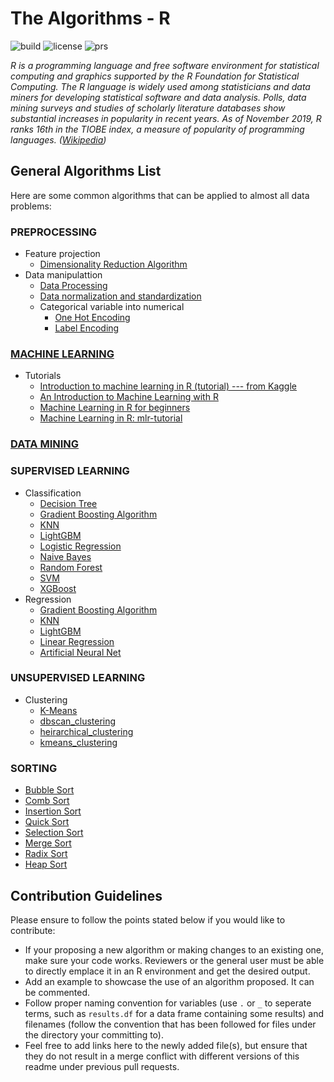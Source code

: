 # The Algorithms - R

![build](https://img.shields.io/badge/build-passing-brightgreen.svg)
![license](https://img.shields.io/badge/License-MIT-brightgreen.svg)
![prs](https://img.shields.io/badge/PRs-welcome-brightgreen.svg)

*R is a programming language and free software environment for statistical computing and graphics supported by the R Foundation for Statistical Computing. The R language is widely used among statisticians and data miners for developing statistical software and data analysis. Polls, data mining surveys and studies of scholarly literature databases show substantial increases in popularity in recent years. As of November 2019, R ranks 16th in the TIOBE index, a measure of popularity of programming languages. ([Wikipedia](https://en.wikipedia.org/wiki/R_(programming_language)))*

## General Algorithms List
Here are some common algorithms that can be applied to almost all data problems:

### PREPROCESSING
- Feature projection
    - [Dimensionality Reduction Algorithm](https://github.com/TheAlgorithms/R/blob/master/preprocessing/Dimensionality%20Reduction%20Algorithms.R)
- Data manipulattion
    - [Data Processing](https://github.com/TheAlgorithms/R/blob/master/preprocessing/data_processing.R)
    - [Data normalization and standardization](https://github.com/TheAlgorithms/R/blob/master/preprocessing/data_normalization_standardization.R)
    - Categorical variable into numerical
      - [One Hot Encoding](https://github.com/TheAlgorithms/R/blob/master/datamanipulation/OneHotEncode.R)
      - [Label Encoding](https://github.com/TheAlgorithms/R/blob/master/datamanipulation/LabelEncode.R)
      
### [MACHINE LEARNING](https://github.com/TheAlgorithms/R/tree/master/Machine-Learning)
- Tutorials
    - [Introduction to machine learning in R (tutorial) --- from Kaggle](https://www.kaggle.com/camnugent/introduction-to-machine-learning-in-r-tutorial)
    - [An Introduction to Machine Learning with R](https://lgatto.github.io/IntroMachineLearningWithR/)
    - [Machine Learning in R for beginners](https://www.datacamp.com/community/tutorials/machine-learning-in-r)
    - [Machine Learning in R: mlr-tutorial](https://www.notion.so/mlr-Tutorial-b71444fe979c4a8cafe91e10e7f81d79)

### [DATA MINING](https://github.com/TheAlgorithms/R/tree/master/Data-Mining)

### SUPERVISED LEARNING
  - Classification
    - [Decision Tree](https://github.com/TheAlgorithms/R/blob/master/classification/Decision%20Tree.R)
    - [Gradient Boosting Algorithm](https://github.com/TheAlgorithms/R/blob/master/classification/Gradient%20Boosting%20Algorithms.R)
    - [KNN](https://github.com/TheAlgorithms/R/blob/master/classification/KNN.R)
    - [LightGBM](https://github.com/TheAlgorithms/R/blob/master/classification/LightGBM.R)
    - [Logistic Regression](https://github.com/TheAlgorithms/R/blob/master/classification/Logistic%20Regression.R)
    - [Naive Bayes](https://github.com/TheAlgorithms/R/blob/master/classification/Naive%20Bayes.R)
    - [Random Forest](https://github.com/TheAlgorithms/R/blob/master/classification/Random%20Forest.R)
    - [SVM](https://github.com/TheAlgorithms/R/blob/master/classification/SVM.R)
    - [XGBoost](https://github.com/TheAlgorithms/R/blob/master/classification/xgboost.R)
  - Regression
    - [Gradient Boosting Algorithm](https://github.com/TheAlgorithms/R/blob/master/regression/Gradient%20Boosting%20Algorithms.R)
    - [KNN](https://github.com/TheAlgorithms/R/blob/master/regression/KNN.R)
    - [LightGBM](https://github.com/TheAlgorithms/R/blob/master/regression/LightGBM.R)
    - [Linear Regression](https://github.com/TheAlgorithms/R/blob/master/regression/Linear%20Regression.R)
    - [Artificial Neural Net](https://github.com/TheAlgorithms/R/blob/master/regression/ANN.R)
    
### UNSUPERVISED LEARNING
  - Clustering
    - [K-Means](https://github.com/TheAlgorithms/R/blob/master/clustering/K-Means.R)
    - [dbscan_clustering](https://github.com/TheAlgorithms/R/blob/master/clustering/dbscan_clustering.r)
    - [heirarchical_clustering](https://github.com/TheAlgorithms/R/blob/master/clustering/heirarchical_clustering.r)
    - [kmeans_clustering](https://github.com/TheAlgorithms/R/blob/master/clustering/kmeans_clustering.r)

### SORTING
  - [Bubble Sort](https://github.com/TheAlgorithms/R/blob/master/sorting/Bubble%20sort.R)
  - [Comb Sort](https://github.com/TheAlgorithms/R/blob/master/sorting/Comb%20sort.R)
  - [Insertion Sort](https://github.com/TheAlgorithms/R/blob/master/sorting/Insertion%20sort.R)
  - [Quick Sort](https://github.com/TheAlgorithms/R/blob/master/sorting/Quick%20sort.R)  
  - [Selection Sort](https://github.com/TheAlgorithms/R/blob/master/sorting/Selection%20sort.R)
  - [Merge Sort](https://github.com/TheAlgorithms/R/blob/master/sorting/Merge%20sort.R)
  - [Radix Sort](https://github.com/TheAlgorithms/R/blob/master/sorting/Radix%20sort.R)
  - [Heap Sort](https://github.com/TheAlgorithms/R/blob/master/sorting/Heap%20sort.R)

## Contribution Guidelines
Please ensure to follow the points stated below if you would like to contribute:
- If your proposing a new algorithm or making changes to an existing one, make sure your code works. Reviewers or the general user must be able to directly emplace it in an R environment and get the desired output.
- Add an example to showcase the use of an algorithm proposed. It can be commented.
- Follow proper naming convention for variables (use `.` or `_` to seperate terms, such as `results.df` for a data frame containing some results) and filenames (follow the convention that has been followed for files under the directory your committing to).
- Feel free to add links here to the newly added file(s), but ensure that they do not result in a merge conflict with different versions of this readme under previous pull requests. 
